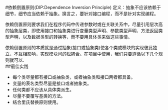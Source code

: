 #依赖倒置原则(DIP:Dependence Inversion Principle)
定义：抽象不应该依赖于细节，细节应当依赖于抽象。换言之，要针对接口编程，而不是针对实现编程。  

依赖倒置原则要求我们在程序代码中传递参数时或在关联关系中，尽量引用层次高的抽象层类，即使用接口和抽象类进行变量类型声明、参数类型声明、方法返回类型声明，以及数据类型的转换等，而不要用具体类来做这些事情。  

依赖倒置原则的本质就是通过抽象(接口或抽象类)使各个类或模块的实现彼此独立，不互相影响，实现模块间的松耦合。在项目中使用，我们只要遵循以下几个规则就可以.  
##最佳实践
 * 每个类尽量都有接口或抽象类，或者抽象类和接口两者都具备。
 * 变量的表名类型尽量是接口或者抽象类。
 * 任何类都不应该从具体类派生。
 * 尽量不要覆写基类的方法。
 * 结合里氏替换原则使用。